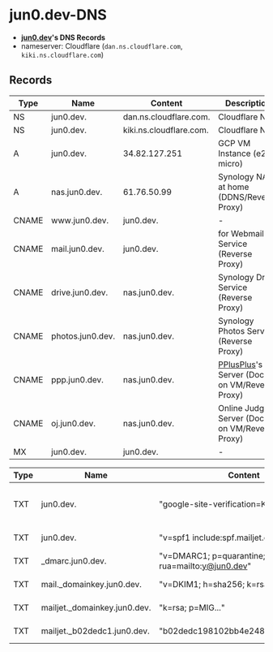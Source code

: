 # jun0.dev-DNS
 - **[jun0.dev](https://jun0.dev)'s DNS Records**
 - nameserver: Cloudflare (`dan.ns.cloudflare.com`, `kiki.ns.cloudflare.com`)

## Records

Type|Name|Content|Description
--|--|--|--
NS|jun0.dev.|dan.ns.cloudflare.com.|Cloudflare NS
NS|jun0.dev.|kiki.ns.cloudflare.com.|Cloudflare NS
A|jun0.dev.|34.82.127.251|GCP VM Instance (e2-micro)
A|nas.jun0.dev.|61.76.50.99|Synology NAS at home (DDNS/Reverse Proxy)
CNAME|w<span>ww</span>.jun0.dev.|jun0.dev.|-
CNAME|mail.jun0.dev.|jun0.dev.|for Webmail Service (Reverse Proxy)
CNAME|drive.jun0.dev.|nas.jun0.dev.|Synology Drive Service (Reverse Proxy)
CNAME|photos.jun0.dev.|nas.jun0.dev.|Synology Photos Service (Reverse Proxy)
CNAME|ppp.jun0.dev.|nas.jun0.dev.|[PPlusPlus](https://github.com/Neibce/PNU-PPlusPlus)'s Server (Docker on VM/Reverse Proxy)
CNAME|oj.jun0.dev.|nas.jun0.dev.| Online Judge Server (Docker on VM/Reverse Proxy)
MX|jun0.dev.|jun0.dev.|-

Type|Name|Content|Description
--|--|--|--
TXT|jun0.dev.|"google-site-verification=KOld..."|Google Search Console Verification
TXT|jun0.dev.|"v=spf1 include:spf.mailjet.com -all"|SPF for SMTP(Mailjet)
TXT|_dmarc.jun0.dev.|"v=DMARC1; p=quarantine; rua=mailto:y@jun0.dev"|DMARC
TXT|mail._domainkey.jun0.dev.|"v=DKIM1; h=sha256; k=rsa; t=y; p=MII..."|DKIM for jun0.dev
TXT|mailjet._domainkey.jun0.dev.|"k=rsa; p=MIG..."|DKIM for Mailjet
TXT|mailjet._b02dedc1.jun0.dev.|"b02dedc198102bb4e2486d07d50f7365"|Mailjet Verification
